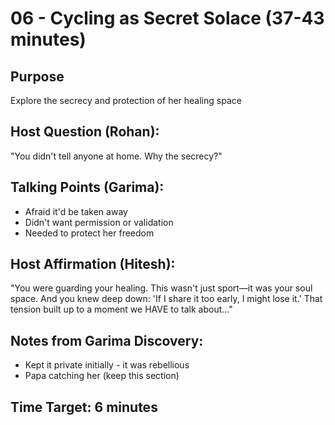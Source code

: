 # 06 - Cycling as Secret Solace (37-43 minutes)

## Purpose
Explore the secrecy and protection of her healing space

## Host Question (Rohan):
"You didn't tell anyone at home. Why the secrecy?"

## Talking Points (Garima):
- Afraid it'd be taken away
- Didn't want permission or validation
- Needed to protect her freedom

## Host Affirmation (Hitesh):
"You were guarding your healing. This wasn't just sport—it was your soul space. And you knew deep down: 'If I share it too early, I might lose it.' That tension built up to a moment we HAVE to talk about…"

## Notes from Garima Discovery:
- Kept it private initially - it was rebellious
- Papa catching her (keep this section)

## Time Target: 6 minutes